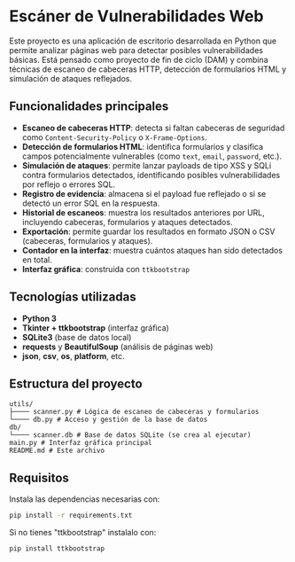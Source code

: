 # Escáner de Vulnerabilidades Web

Este proyecto es una aplicación de escritorio desarrollada en Python que permite analizar páginas web para detectar posibles vulnerabilidades básicas. Está pensado como proyecto de fin de ciclo (DAM) y combina técnicas de escaneo de cabeceras HTTP, detección de formularios HTML y simulación de ataques reflejados.

## Funcionalidades principales

- **Escaneo de cabeceras HTTP**: detecta si faltan cabeceras de seguridad como `Content-Security-Policy` o `X-Frame-Options`.
- **Detección de formularios HTML**: identifica formularios y clasifica campos potencialmente vulnerables (como `text`, `email`, `password`, etc.).
- **Simulación de ataques**: permite lanzar payloads de tipo XSS y SQLi contra formularios detectados, identificando posibles vulnerabilidades por reflejo o errores SQL.
- **Registro de evidencia**: almacena si el payload fue reflejado o si se detectó un error SQL en la respuesta.
- **Historial de escaneos**: muestra los resultados anteriores por URL, incluyendo cabeceras, formularios y ataques detectados.
- **Exportación**: permite guardar los resultados en formato JSON o CSV (cabeceras, formularios y ataques).
- **Contador en la interfaz**: muestra cuántos ataques han sido detectados en total.
- **Interfaz gráfica**: construida con `ttkbootstrap`

## Tecnologías utilizadas

- **Python 3**
- **Tkinter + ttkbootstrap** (interfaz gráfica)
- **SQLite3** (base de datos local)
- **requests** y **BeautifulSoup** (análisis de páginas web)
- **json**, **csv**, **os**, **platform**, etc.

## Estructura del proyecto
```
utils/
├──── scanner.py # Lógica de escaneo de cabeceras y formularios
└──── db.py # Acceso y gestión de la base de datos
db/
└──── scanner.db # Base de datos SQLite (se crea al ejecutar)
main.py # Interfaz gráfica principal
README.md # Este archivo
```
## Requisitos

Instala las dependencias necesarias con:

```bash
pip install -r requirements.txt
```
Si no tienes "ttkbootstrap" instalalo con:
```
pip install ttkbootstrap

